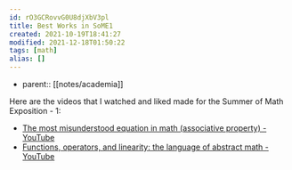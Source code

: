 ```yaml
---
id: rO3GCRovvG0U8djXbV3pl
title: Best Works in SoME1
created: 2021-10-19T18:41:27
modified: 2021-12-18T01:50:22
tags: [math]
alias: []
---
```


- parent:: [[notes/academia]]

Here are the videos that I watched and liked made for the Summer of Math Exposition - 1:

- [The most misunderstood equation in math (associative property) - YouTube](https://www.youtube.com/watch?v=Oq71Ev9-aQE&t=7s)
- [Functions, operators, and linearity: the language of abstract math - YouTube](https://www.youtube.com/watch?v=-LVhZtFwZzM)
